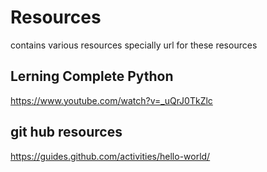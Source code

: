 # Resources
contains various resources specially url for these resources
## Lerning Complete Python 
https://www.youtube.com/watch?v=_uQrJ0TkZlc

## git hub resources
https://guides.github.com/activities/hello-world/

